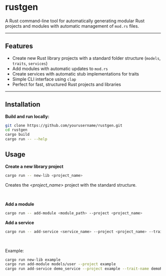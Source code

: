 # rustgen

A Rust command-line tool for automatically generating modular Rust projects and modules with automatic management of `mod.rs` files.

---

## Features

- Create new Rust library projects with a standard folder structure (`models`, `traits`, `services`)
- Add modules with automatic updates to `mod.rs`
- Create services with automatic stub implementations for traits
- Simple CLI interface using `clap`
- Perfect for fast, structured Rust projects and libraries

---

## Installation

**Build and run locally:**

```bash
git clone https://github.com/yourusername/rustgen.git
cd rustgen
cargo build
cargo run -- --help
```

## Usage
**Create a new library project**
```bash
cargo run -- new-lib <project_name>
```
Creates the *<project_name>* project with the standard structure.

<br>

**Add a module**
```bash
cargo run -- add-module <module_path> --project <project_name>
```

**Add a service**
```bash
cargo run -- add-service <service_name> --project <project_name> --trait-name <TraitName>

```
<br>

Example:
```bash
cargo run new-lib example
cargo run add-module models/user --project example
cargo run add-service demo_service --project example --trait-name demoRepository
```